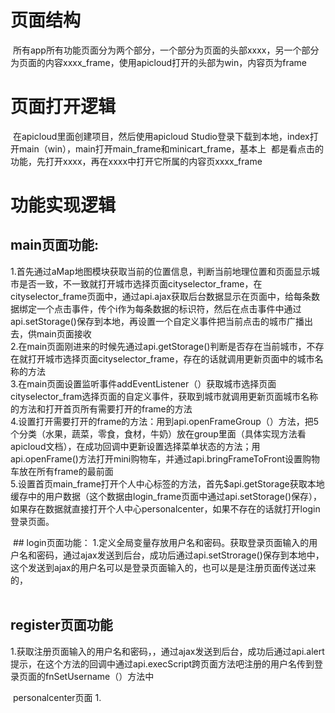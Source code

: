 # 页面结构
  所有app所有功能页面分为两个部分，一个部分为页面的头部xxxx，另一个部分为页面的内容xxxx_frame，使用apicloud打开的头部为win，内容页为frame
# 页面打开逻辑
  在apicloud里面创建项目，然后使用apicloud Studio登录下载到本地，index打开main（win），main打开main_frame和minicart_frame，基本上
  都是看点击的功能，先打开xxxx，再在xxxx中打开它所属的内容页xxxx_frame
# 功能实现逻辑
  ## main页面功能:
  1.首先通过aMap地图模块获取当前的位置信息，判断当前地理位置和页面显示城市是否一致，不一致就打开城市选择页面cityselector_frame，在cityselector_frame页面中，通过api.ajax获取后台数据显示在页面中，给每条数据绑定一个点击事件，传个i作为每条数据的标识符，然后在点击事件中通过api.setStorage()保存到本地，再设置一个自定义事件把当前点击的城市广播出去，供main页面接收</br>
  2.在main页面刚进来的时候先通过api.getStorage()判断是否存在当前城市，不存在就打开城市选择页面cityselector_frame，存在的话就调用更新页面中的城市名称的方法</br>
  3.在main页面设置监听事件addEventListener（）获取城市选择页面cityselector_fram选择页面的自定义事件，获取到城市就调用更新页面城市名称的方法和打开首页所有需要打开的frame的方法</br>
  4.设置打开需要打开的frame的方法：用到api.openFrameGroup（）方法，把5个分类（水果，蔬菜，零食，食材，牛奶）放在group里面（具体实现方法看apicloud文档），在成功回调中更新设置选择菜单状态的方法；用api.openFrame()方法打开mini购物车，并通过api.bringFrameToFront设置购物车放在所有frame的最前面</br>
  5.设置首页main_frame打开个人中心标签的方法，首先$api.getStorage获取本地缓存中的用户数据（这个数据由login_frame页面中通过api.setStorage()保存），如果存在数据就直接打开个人中心personalcenter，如果不存在的话就打开login登录页面。</br>
  
  ## login页面功能：
  1.定义全局变量存放用户名和密码。获取登录页面输入的用户名和密码，通过ajax发送到后台，成功后通过api.setStrorage()保存到本地中，这个发送到ajax的用户名可以是登录页面输入的，也可以是是注册页面传送过来的，</br>
  
  ## register页面功能
  1.获取注册页面输入的用户名和密码，，通过ajax发送到后台，成功后通过api.alert提示，在这个方法的回调中通过api.execScript跨页面方法吧注册的用户名传到登录页面的fnSetUsername（）方法中</br>
  
  personalcenter页面
  1.
